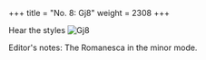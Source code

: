 +++
title = "No. 8: Gj8"
weight = 2308
+++

Hear the styles
![Gj8](/img/008DurDimM.jpg)

Editor's notes: The Romanesca in the minor mode.
